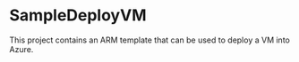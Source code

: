 <h1>SampleDeployVM</h1> 

This project contains an ARM template that can be used to deploy a VM into Azure.